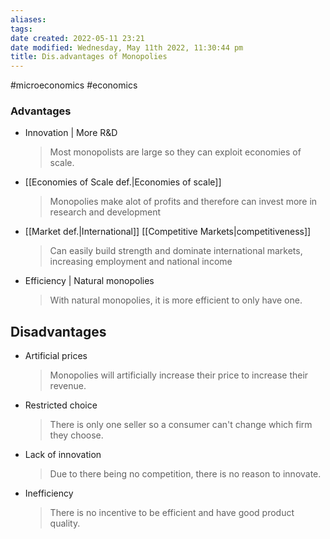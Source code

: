 ```yaml
---
aliases: 
tags: 
date created: 2022-05-11 23:21
date modified: Wednesday, May 11th 2022, 11:30:44 pm
title: Dis.advantages of Monopolies
---
```


#microeconomics #economics

### Advantages
- Innovation | More R&D
  > Most monopolists are large so they can exploit economies of scale.
- [[Economies of Scale def.|Economies of scale]]
  > Monopolies make alot of profits and therefore can invest more in research and development
- [[Market def.|International]] [[Competitive Markets|competitiveness]]
  > Can easily build strength and dominate international markets, increasing employment and national income
- Efficiency | Natural monopolies
  > With natural monopolies, it is more efficient to only have one.

## Disadvantages
- Artificial prices
  > Monopolies will artificially increase their price to increase their revenue.
- Restricted choice
  > There is only one seller so a consumer can't change which firm they choose.
- Lack of innovation
  > Due to there being no competition, there is no reason to innovate.
- Inefficiency
  > There is no incentive to be efficient and have good product quality.

